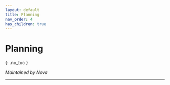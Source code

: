 ```yaml
---
layout: default
title: Planning
nav_order: 4
has_children: true
---
```


# Planning
{: .no_toc }

*Maintained by Nova*

---




